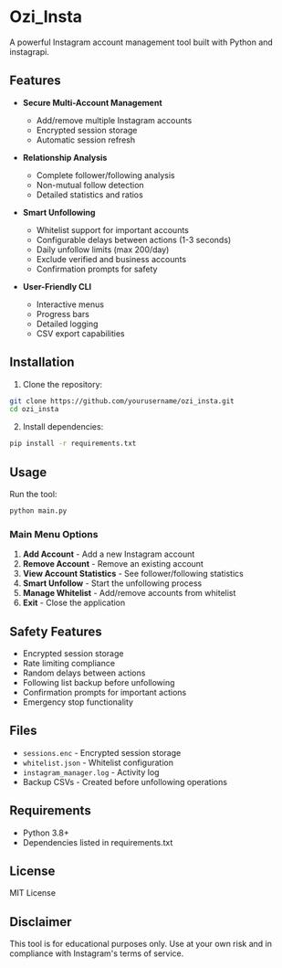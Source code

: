 # Ozi_Insta

A powerful Instagram account management tool built with Python and instagrapi.

## Features

- **Secure Multi-Account Management**
  - Add/remove multiple Instagram accounts
  - Encrypted session storage
  - Automatic session refresh

- **Relationship Analysis**
  - Complete follower/following analysis
  - Non-mutual follow detection
  - Detailed statistics and ratios

- **Smart Unfollowing**
  - Whitelist support for important accounts
  - Configurable delays between actions (1-3 seconds)
  - Daily unfollow limits (max 200/day)
  - Exclude verified and business accounts
  - Confirmation prompts for safety

- **User-Friendly CLI**
  - Interactive menus
  - Progress bars
  - Detailed logging
  - CSV export capabilities

## Installation

1. Clone the repository:
```bash
git clone https://github.com/yourusername/ozi_insta.git
cd ozi_insta
```

2. Install dependencies:
```bash
pip install -r requirements.txt
```

## Usage

Run the tool:
```bash
python main.py
```

### Main Menu Options

1. **Add Account** - Add a new Instagram account
2. **Remove Account** - Remove an existing account
3. **View Account Statistics** - See follower/following statistics
4. **Smart Unfollow** - Start the unfollowing process
5. **Manage Whitelist** - Add/remove accounts from whitelist
6. **Exit** - Close the application

## Safety Features

- Encrypted session storage
- Rate limiting compliance
- Random delays between actions
- Following list backup before unfollowing
- Confirmation prompts for important actions
- Emergency stop functionality

## Files

- `sessions.enc` - Encrypted session storage
- `whitelist.json` - Whitelist configuration
- `instagram_manager.log` - Activity log
- Backup CSVs - Created before unfollowing operations

## Requirements

- Python 3.8+
- Dependencies listed in requirements.txt

## License

MIT License

## Disclaimer

This tool is for educational purposes only. Use at your own risk and in compliance with Instagram's terms of service.

